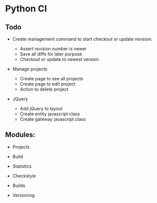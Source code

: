 Python CI
=========

Todo
----

* Create management command to start checkout or update revision:
	 * Assert revision number is newer
	 * Save all diffs for later purpose
	 * Checkout or update to newest version
	 
* Manage projects
	* Create page to see all projects
	* Create page to edit project
	* Action to delete project
	
* JQuery
	* Add jQuery to layout
	* Create entity javascript class
	* Create gateway javascript class



Modules:
--------
* Projects
 * Build
 * Statistics
 * Checkstyle

* Builds


* Versioning

